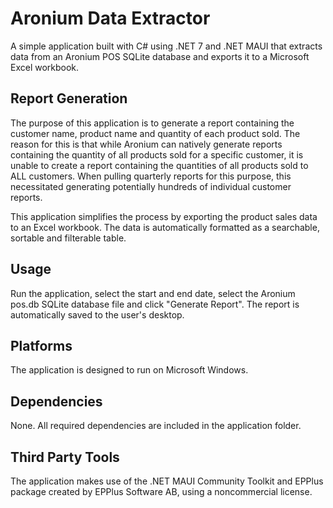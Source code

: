 # Aronium Data Extractor

A simple application built with C# using .NET 7 and .NET MAUI that extracts data from an Aronium POS SQLite database and exports it to a Microsoft Excel workbook.

## Report Generation

The purpose of this application is to generate a report containing the customer name, product name and quantity of each product sold. The reason for this is that while Aronium can natively generate reports containing the quantity of all products sold for a specific customer, it is unable to create a report containing the quantities of all products sold to ALL customers. When pulling quarterly reports for this purpose, this necessitated generating potentially hundreds of individual customer reports.

This application simplifies the process by exporting the product sales data to an Excel workbook. The data is automatically formatted as a searchable, sortable and filterable table. 

## Usage

Run the application, select the start and end date, select the Aronium pos.db SQLite database file and click "Generate Report". The report is automatically saved to the user's desktop.

## Platforms

The application is designed to run on Microsoft Windows.

## Dependencies

None. All required dependencies are included in the application folder.

## Third Party Tools

The application makes use of the .NET MAUI Community Toolkit and EPPlus package created by EPPlus Software AB, using a noncommercial license.
